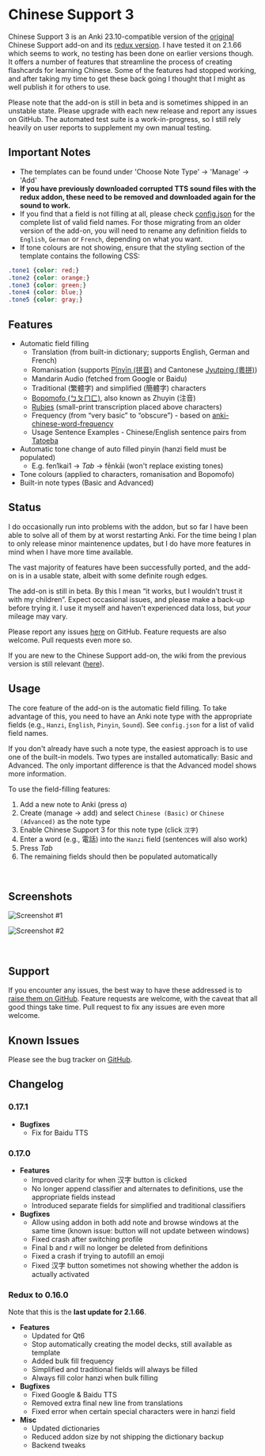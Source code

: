 # Chinese Support 3

Chinese Support 3 is an Anki 23.10-compatible version of the [original](https://github.com/ttempe/chinese-support-addon) Chinese Support add-on and its [redux version](https://github.com/luoliyan/chinese-support-redux). I have tested it on 2.1.66 which seems to work, no testing has been done on earlier versions though. It offers a number of features that streamline the process of creating flashcards for learning Chinese. Some of the features had stopped working, and after taking my time to get these back going I thought that I might as well publish it for others to use.

Please note that the add-on is still in beta and is sometimes shipped in an unstable state. Please upgrade with each new release and report any issues on GitHub. The automated test suite is a work-in-progress, so I still rely heavily on user reports to supplement my own manual testing.

## Important Notes

- The templates can be found under 'Choose Note Type' -> 'Manage' -> 'Add'
- **If you have previously downloaded corrupted TTS sound files with the redux addon, these need to be removed and downloaded again for the sound to work.**
- If you find that a field is not filling at all, please check [config.json](https://github.com/luoliyan/chinese-support-redux/blob/master/chinese/config.json) for the complete list of valid field names. For those migrating from an older version of the add-on, you will need to rename any definition fields to `English`, `German` or `French`, depending on what you want.
- If tone colours are not showing, ensure that the styling section of the template contains the following CSS:

```css
.tone1 {color: red;}
.tone2 {color: orange;}
.tone3 {color: green;}
.tone4 {color: blue;}
.tone5 {color: gray;}
```

## Features

- Automatic field filling
  - Translation (from built-in dictionary; supports English, German and French)
  - Romanisation (supports [Pīnyīn (拼音)](https://en.wikipedia.org/wiki/Pinyin) and Cantonese [Jyutping (粵拼)](https://en.wikipedia.org/wiki/Jyutping))
  - Mandarin Audio (fetched from Google or Baidu)
  - Traditional (繁體字) and simplified (簡體字) characters
  - [Bopomofo (ㄅㄆㄇㄈ)](https://en.wikipedia.org/wiki/Bopomofo), also known as Zhuyin (注音)
  - [Rubies](https://www.w3schools.com/tags/tag_ruby.asp) (small-print transcription placed above characters)
  - Frequency (from “very basic” to “obscure”) - based on [anki-chinese-word-frequency](https://github.com/ernop/anki-chinese-word-frequency)
  - Usage Sentence Examples - Chinese/English sentence pairs from [Tatoeba](https://tatoeba.org/)
- Automatic tone change of auto filled pinyin (hanzi field must be populated)
  - E.g. fen1kai1 -> *Tab* -> fēnkāi (won't replace existing tones)
- Tone colours (applied to characters, romanisation and Bopomofo)
- Built-in note types (Basic and Advanced)

## Status

I do occasionally run into problems with the addon, but so far I have been able to solve all of them by at worst restarting Anki. For the time being I plan to only release minor maintenence updates, but I do have more features in mind when I have more time available.

The vast majority of features have been successfully ported, and the add-on is in a usable state, albeit with some definite rough edges.

The add-on is still in beta. By this I mean “it works, but I wouldn’t trust it with my children”. Expect occasional issues, and please make a back-up before trying it. I use it myself and haven't experienced data loss, but _your_ mileage may vary.

Please report any issues [here](https://github.com/Gustaf-C/anki-chinese-support/issues) on GitHub. Feature requests are also welcome. Pull requests even more so.

If you are new to the Chinese Support add-on, the wiki from the previous version is still relevant ([here](https://github.com/ttempe/chinese-support-addon/wiki)).

## Usage

The core feature of the add-on is the automatic field filling. To take advantage of this, you need to have an Anki note type with the appropriate fields (e.g., `Hanzi`, `English`, `Pinyin`, `Sound`). See `config.json` for a list of valid field names.

If you don't already have such a note type, the easiest approach is to use one of the built-in models. Two types are installed automatically: Basic and Advanced. The only important difference is that the Advanced model shows more information.

To use the field-filling features:

1. Add a new note to Anki (press *a*)
2. Create (manage -> add) and select `Chinese (Basic)` or `Chinese (Advanced)` as the note type
3. Enable Chinese Support 3 for this note type (click `汉字`)
4. Enter a word (e.g., 電話) into the `Hanzi` field (sentences will also work)
5. Press *Tab*
6. The remaining fields should then be populated automatically

<br>

## Screenshots

![Screenshot #1](https://raw.githubusercontent.com/Gustaf-C/anki-chinese-support/master/screenshots/add-card.png)

![Screenshot #2](https://raw.githubusercontent.com/Gustaf-C/anki-chinese-support/master/screenshots/view-card.png)

<br>

## Support

If you encounter any issues, the best way to have these addressed is to [raise them on GitHub](https://github.com/Gustaf-C/anki-chinese-support/issues). Feature requests are welcome, with the caveat that all good things take time. Pull request to fix any issues are even more welcome.

## Known Issues

Please see the bug tracker on [GitHub](https://github.com/Gustaf-C/anki-chinese-support/issues).

## Changelog

### 0.17.1

- **Bugfixes**
  - Fix for Baidu TTS

### 0.17.0

- **Features**
  - Improved clarity for when 汉字 button is clicked
  - No longer append classifier and alternates to definitions, use the appropriate fields instead
  - Introduced separate fields for simplified and traditional classifiers
- **Bugfixes**
  - Allow using addon in both add note and browse windows at the same time (known issue: button will not update between windows)
  - Fixed crash after switching profile
  - Final b and r will no longer be deleted from definitions
  - Fixed a crash if trying to autofill an emoji
  - Fixed 汉字 button sometimes not showing whether the addon is actually activated

### Redux to 0.16.0

Note that this is the **last update for 2.1.66**.

- **Features**
  - Updated for Qt6
  - Stop automatically creating the model decks, still available as template
  - Added bulk fill frequency
  - Simplified and traditional fields will always be filled
  - Always fill color hanzi when bulk filling
- **Bugfixes**
  - Fixed Google & Baidu TTS
  - Removed extra final new line from translations
  - Fixed error when certain special characters were in hanzi field
- **Misc**
  - Updated dictionaries
  - Reduced addon size by not shipping the dictionary backup
  - Backend tweaks
